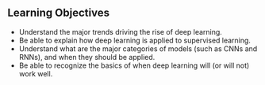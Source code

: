 
## Learning Objectives

- Understand the major trends driving the rise of deep learning.
- Be able to explain how deep learning is applied to supervised learning.
- Understand what are the major categories of models (such as CNNs and RNNs), and when they should be applied.
- Be able to recognize the basics of when deep learning will (or will not) work well.
